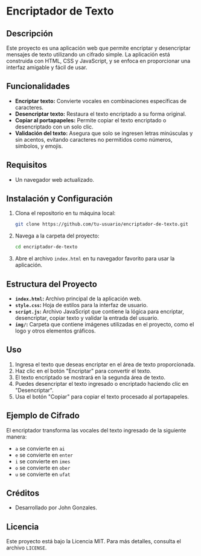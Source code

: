 # Encriptador de Texto

## Descripción

Este proyecto es una aplicación web que permite encriptar y desencriptar mensajes de texto utilizando un cifrado simple. La aplicación está construida con HTML, CSS y JavaScript, y se enfoca en proporcionar una interfaz amigable y fácil de usar.

## Funcionalidades

- **Encriptar texto:** Convierte vocales en combinaciones específicas de caracteres.
- **Desencriptar texto:** Restaura el texto encriptado a su forma original.
- **Copiar al portapapeles:** Permite copiar el texto encriptado o desencriptado con un solo clic.
- **Validación del texto:** Asegura que solo se ingresen letras minúsculas y sin acentos, evitando caracteres no permitidos como números, símbolos, y emojis.

## Requisitos

- Un navegador web actualizado.

## Instalación y Configuración

1. Clona el repositorio en tu máquina local:

    ```bash
    git clone https://github.com/tu-usuario/encriptador-de-texto.git
    ```

2. Navega a la carpeta del proyecto:

    ```bash
    cd encriptador-de-texto
    ```

3. Abre el archivo `index.html` en tu navegador favorito para usar la aplicación.

## Estructura del Proyecto

- **`index.html`:** Archivo principal de la aplicación web.
- **`style.css`:** Hoja de estilos para la interfaz de usuario.
- **`script.js`:** Archivo JavaScript que contiene la lógica para encriptar, desencriptar, copiar texto y validar la entrada del usuario.
- **`img/`:** Carpeta que contiene imágenes utilizadas en el proyecto, como el logo y otros elementos gráficos.

## Uso

1. Ingresa el texto que deseas encriptar en el área de texto proporcionada.
2. Haz clic en el botón "Encriptar" para convertir el texto.
3. El texto encriptado se mostrará en la segunda área de texto.
4. Puedes desencriptar el texto ingresado o encriptado haciendo clic en "Desencriptar".
5. Usa el botón "Copiar" para copiar el texto procesado al portapapeles.

## Ejemplo de Cifrado

El encriptador transforma las vocales del texto ingresado de la siguiente manera:

- `a` se convierte en `ai`
- `e` se convierte en `enter`
- `i` se convierte en `imes`
- `o` se convierte en `ober`
- `u` se convierte en `ufat`


## Créditos

- Desarrollado por John Gonzales.

## Licencia

Este proyecto está bajo la Licencia MIT. Para más detalles, consulta el archivo `LICENSE`.
